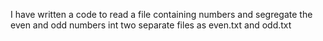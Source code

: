 I have written a code to read a file containing numbers and segregate the even and odd numbers int two separate files as even.txt and odd.txt
